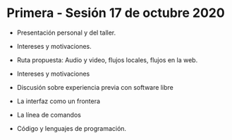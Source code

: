 # Primera - Sesión 17 de octubre 2020

- Presentación personal y del taller.

- Intereses y motivaciones. 

- Ruta propuesta: Audio y video, flujos locales, flujos en la web.

- Intereses y motivaciones 

- Discusión sobre experiencia previa con software libre

- La interfaz como un frontera

- La línea de comandos

- Código y lenguajes de programación.

